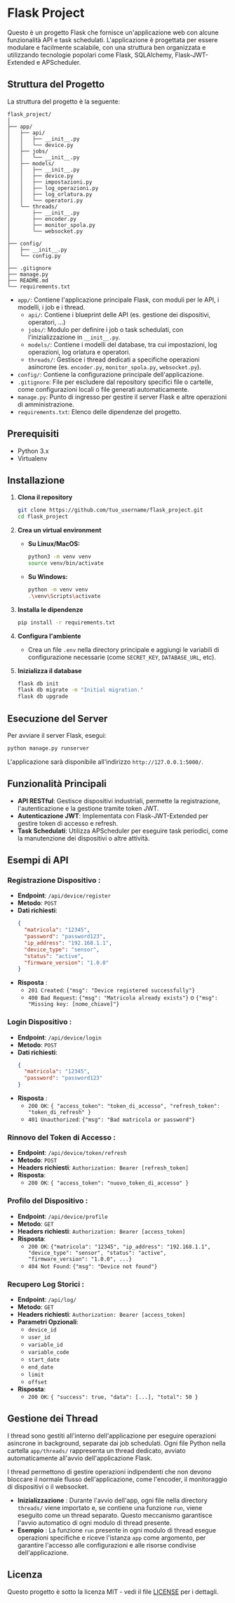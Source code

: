 # Flask Project

Questo è un progetto Flask che fornisce un'applicazione web con alcune funzionalità API e task schedulati. L'applicazione è progettata per essere modulare e facilmente scalabile, con una struttura ben organizzata e utilizzando tecnologie popolari come Flask, SQLAlchemy, Flask-JWT-Extended e APScheduler.

## Struttura del Progetto

La struttura del progetto è la seguente:

```
flask_project/
│
├── app/
│   ├── api/
│   │   ├── __init__.py
│   │   └── device.py
│   ├── jobs/
│   │   └── __init__.py
│   ├── models/
│   │   ├── __init__.py
│   │   ├── device.py
│   │   ├── impostazioni.py
│   │   ├── log_operazioni.py
│   │   ├── log_orlatura.py
│   │   └── operatori.py
│   └── threads/
│       ├── __init__.py
│       ├── encoder.py
│       ├── monitor_spola.py
│       └── websocket.py
│
├── config/
│   ├── __init__.py
│   └── config.py
│
├── .gitignore
├── manage.py
├── README.md
└── requirements.txt

```

- `app/`: Contiene l'applicazione principale Flask, con moduli per le API, i modelli, i job e i thread.
  - `api/`: Contiene i blueprint delle API (es. gestione dei dispositivi, operatori, ...) 
  - `jobs/`: Modulo per definire i job o task schedulati, con l'inizializzazione in `__init__.py`.
  - `models/`: Contiene i modelli del database, tra cui impostazioni, log operazioni, log orlatura e operatori.
  - `threads/`: Gestisce i thread dedicati a specifiche operazioni asincrone (es. `encoder.py`, `monitor_spola.py`, `websocket.py`).
- `config/`: Contiene la configurazione principale dell'applicazione.
- `.gitignore`: File per escludere dal repository specifici file o cartelle, come configurazioni locali o file generati automaticamente.
- `manage.py`: Punto di ingresso per gestire il server Flask e altre operazioni di amministrazione.
- `requirements.txt`: Elenco delle dipendenze del progetto.


## Prerequisiti

- Python 3.x
- Virtualenv

## Installazione

1. **Clona il repository**
   ```bash
   git clone https://github.com/tuo_username/flask_project.git
   cd flask_project
   ```

2. **Crea un virtual environment**

   - **Su Linux/MacOS:**
     ```bash
     python3 -m venv venv
     source venv/bin/activate
     ```

   - **Su Windows:**
     ```bash
     python -m venv venv
     .\venv\Scripts\activate
     ```


3. **Installa le dipendenze**
   ```bash
   pip install -r requirements.txt
   ```

4. **Configura l'ambiente**
   - Crea un file `.env` nella directory principale e aggiungi le variabili di configurazione necessarie (come `SECRET_KEY`, `DATABASE_URL`, etc).

5. **Inizializza il database**
   ```bash
   flask db init
   flask db migrate -m "Initial migration."
   flask db upgrade
   ```

## Esecuzione del Server

Per avviare il server Flask, esegui:

```bash
python manage.py runserver
```

L'applicazione sarà disponibile all'indirizzo `http://127.0.0.1:5000/`.

## Funzionalità Principali

- **API RESTful**: Gestisce dispositivi industriali, permette la registrazione, l'autenticazione e la gestione tramite token JWT.
- **Autenticazione JWT**: Implementata con Flask-JWT-Extended per gestire token di accesso e refresh.
- **Task Schedulati**: Utilizza APScheduler per eseguire task periodici, come la manutenzione dei dispositivi o altre attività.

## Esempi di API

### **Registrazione Dispositivo** :
  - **Endpoint**: `/api/device/register`
  - **Metodo**: `POST`
  - **Dati richiesti**:
    ```json
    {
      "matricola": "12345",
      "password": "password123",
      "ip_address": "192.168.1.1",
      "device_type": "sensor",
      "status": "active",
      "firmware_version": "1.0.0"
    }
    ```
  - **Risposta** :
    - `201 Created`: `{"msg": "Device registered successfully"}`
    - `400 Bad Request`: `{"msg": "Matricola already exists"}` o `{"msg": "Missing key: [nome_chiave]"}`

### **Login Dispositivo** :
  - **Endpoint**: `/api/device/login`
  - **Metodo**: `POST`
  - **Dati richiesti**:
    ```json
    {
      "matricola": "12345",
      "password": "password123"
    }
    ```
  - **Risposta** :
    - `200 OK`: `{ "access_token": "token_di_accesso", "refresh_token": "token_di_refresh" }`
    - `401 Unauthorized`: `{"msg": "Bad matricola or password"}`

### **Rinnovo del Token di Accesso** :
  - **Endpoint**: `/api/device/token/refresh`
  - **Metodo**: `POST`
  - **Headers richiesti**: `Authorization: Bearer [refresh_token]`
  - **Risposta**:
    - `200 OK`: `{ "access_token": "nuovo_token_di_accesso" }`

### **Profilo del Dispositivo** :
  - **Endpoint**: `/api/device/profile`
  - **Metodo**: `GET`
  - **Headers richiesti**: `Authorization: Bearer [access_token]`
  - **Risposta**:
    - `200 OK`: `{"matricola": "12345", "ip_address": "192.168.1.1", "device_type": "sensor", "status": "active", "firmware_version": "1.0.0", ...}`
    - `404 Not Found`: `{"msg": "Device not found"}`

### **Recupero Log Storici** :
  - **Endpoint**: `/api/log/`
  - **Metodo**: `GET`
  - **Headers richiesti**: `Authorization: Bearer [access_token]`
  - **Parametri Opzionali**:
    - `device_id`
    - `user_id`
    - `variable_id`
    - `variable_code`
    - `start_date`
    - `end_date`
    - `limit`
    - `offset`
  - **Risposta**:
    - `200 OK`: `{ "success": true, "data": [...], "total": 50 }`


## Gestione dei Thread

I thread sono gestiti all'interno dell'applicazione per eseguire operazioni asincrone in background, separate dai job schedulati. Ogni file Python nella cartella `app/threads/` rappresenta un thread dedicato, avviato automaticamente all'avvio dell'applicazione Flask. 

I thread permettono di gestire operazioni indipendenti che non devono bloccare il normale flusso dell'applicazione, come l'encoder, il monitoraggio di dispositivi o il websocket. 

- **Inizializzazione** : Durante l'avvio dell'app, ogni file nella directory `threads/` viene importato e, se contiene una funzione `run`, viene eseguito come un thread separato. Questo meccanismo garantisce l'avvio automatico di ogni modulo di thread presente.
- **Esempio** : La funzione `run` presente in ogni modulo di thread esegue operazioni specifiche e riceve l'istanza `app` come argomento, per garantire l'accesso alle configurazioni e alle risorse condivise dell'applicazione.


## Licenza

Questo progetto è sotto la licenza MIT - vedi il file [LICENSE](LICENSE) per i dettagli.

